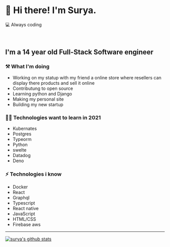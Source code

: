 # 👋 Hi there! I'm Surya.

💻 Always coding

<br/>

## I'm a 14 year old Full-Stack Software engineer 


### ⚒ What I'm doing 

- Working on my statup with my friend a online store where resellers can display there products and sell it online
- Contributung to open source
- Learning python and Django
- Making my personal site
- Building my new startup

### 👨‍💻 Technologies want to learn in 2021

- Kubernates
- Postgres
- Typeorm
- Python
- swelte
- Datadog
- Deno

### ⚡ Technologies i know

- Docker
- React
- Graphql
- Typescript
- React native
- JavaScript
- HTML/CSS
- Firebase aws

---

[![surya's github stats](https://github-readme-stats.vercel.app/api?username=Suryadevelops)](https://github.com/anuraghazra/github-readme-stats)
